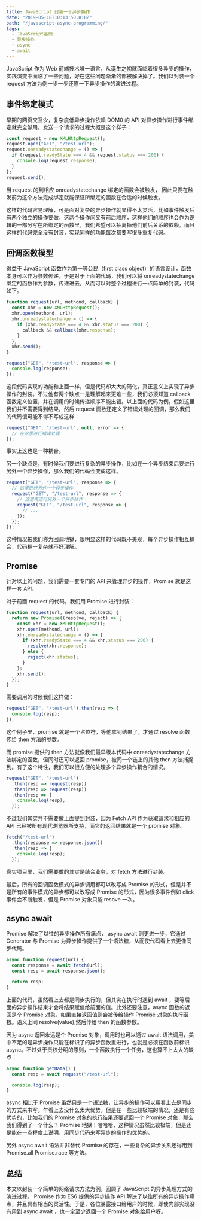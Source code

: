 ```yaml
---
title: JavaScript 封装一个异步操作
date: "2019-05-18T10:13:50.818Z"
path: "/javascript-async-programming/"
tags:
  - JavaScript基础
  - 异步操作
  - async
  - await
---
```


JavaScript 作为 Web 前端技术唯一语言，从诞生之初就面临着很多异步的操作，实践演变中面临了一些问题，好在这些问题渐渐的都被解决掉了。我们以封装一个 request 方法为例一步一步还原一下异步操作的演进过程。

## 事件绑定模式

早期的网页交互少，复杂度低异步操作依赖 DOM0 的 API 对异步操作进行事件绑定就完全够用，发送一个请求的过程大概是这个样子：

```javascript
const request = new XMLHttpRequest();
request.open("GET", "/test-url");
request.onreadystatechange = () => {
  if (request.readyState === 4 && request.status === 200) {
    console.log(request.response);
  }
};
request.send();
```

当 request 的到相应 onreadystatechange 绑定的函数会被触发， 因此只要在触发前为这个方法完成绑定就能保证所绑定的函数在合适的时候触发。

这样的代码容易理解，可是面对复杂的异步操作就显得不太灵活，比如事件触发后有两个独立的操作要做，这两个操作间又有前后顺序，这样他们的顺序也会作为逻辑的一部分写在所绑定的函数里，我们希望可以抽离掉他们前后关系的依赖。而且这样的代码完全没有封装，实现同样的功能每次都要写很多重复代码。

## 回调函数模型

得益于 JavaScript 函数作为第一等公民（first class object）的语言设计，函数本身可以作为参数传递，于是对于上面的代码，我们可以将 onreadystatechange 绑定的函数作为参数，传递进去，从而可以对整个过程进行一点简单的封装，代码如下。

```javascript
function request(url, methond, callback) {
  const xhr = new XMLHttpRequest();
  xhr.open(methond, url);
  xhr.onreadystatechange = () => {
    if (xhr.readyState === 4 && xhr.status === 200) {
      callback && callback(xhr.response);
    }
  };
  xhr.send();
}

request("GET", "/test-url", response => {
  console.log(response);
});
```

这段代码实现的功能和上面一样，但是代码却大大的简化，真正意义上实现了异步操作的封装。不过他有两个缺点一是理解起来更难一些，我们必须知道 callback 函数定义位置，并在调用的时候传递顺序不能出错。以上面的代码为例，假如这里我们并不需要得到结果，然后 request 函数还定义了错误处理的回调，那么我们的代码很可能不得不写成这样：

```javascript
request("GET", "/test-url", null, error => {
  // 在这里进行错误处理
});
```

事实上这也是一种耦合。

另一个缺点是，有时候我们要进行复杂的异步操作，比如在一个异步结束后要进行另外一个异步操作，那么我们的代码会变成这样。

```javascript
request("GET", "/test-url", response => {
  // 这里进行另外一个异步操作
  request("GET", "/test-url", response => {
    // 这里再进行另外一个异步操作
    request("GET", "/test-url", response => {
      // ...
    });
  });
});
```

这种情况被我们称为回调地狱，很明显这样的代码既不美观，每个异步操作相互耦合，代码稍一复杂就不好理解。

## Promise

针对以上的问题，我们需要一套专门的 API 来管理异步的操作，Promise 就是这样一套 API。

对于前面 request 的代码，我们用 Promise 进行封装：

```javascript
function request(url, methond, callback) {
  return new Promise((resolve, reject) => {
    const xhr = new XMLHttpRequest();
    xhr.open(methond, url);
    xhr.onreadystatechange = () => {
      if (xhr.readyState === 4 && xhr.status === 200) {
        resolve(xhr.response);
      } else {
        reject(xhr.status);
      }
    };
    xhr.send();
  });
}
```

需要调用的时候我们这样做：

```javascript
request("GET", "/test-url").then(resp => {
  console.log(resp);
});
```

这个例子里，promise 就是一个占位符，等他拿到结果了，才通过 resolve 函数传给 then 方法的参数。

而 promise 提供的 then 方法就像我们最早版本代码中 onreadystatechange 方法绑定的函数，但同时还可以返回 promise，被同一个链上的其他 then 方法捕捉到。有了这个特性，我们可以很方便的处理多个异步操作耦合的情况。

```javascript
request("GET", "/test-url")
  .then(resp => request(resp))
  .then(resp => request(resp))
  .then(resp => {
    console.log(resp);
  });
```

不过我们其实并不需要做上面提到封装，因为 Fetch API 作为获取请求和相应的 API 已经被所有现代浏览器所支持，而它的返回结果就是一个 promise 对象。

```javascript
fetch("/test-url")
  .then(response => response.json())
  .then(resp => {
    console.log(resp);
  });
```

真实项目里，我们需要做的其实是结合业务，对 fetch 方法进行封装。

最后，所有的回调函数模式的异步调用都可以改写成 Promise 的形式，但是并不是所有的事件模式的异步都可以改写成 Promise 的形式，因为很多事件例如 click 事件会不断触发，但是 Promise 对象只能 resove 一次。

## async await

Promise 解决了以往的异步操作所有痛点， async await 则更进一步，它通过 Generator 与 Promise 为异步操作提供了一个语法糖，从而使代码看上去更像同步代码。

```javascript
async function request(url) {
  const response = await fetch(url);
  const resp = await response.json();

  return resp;
}
```

上面的代码，虽然看上去都是同步执行的，但其实在执行时遇到 await ，要等后面的异步操作结束才会将结果赋值给前面的值。此外还要注意，async 函数的返回是个 Promise 对象，如果直接返回值则会被传给操作 Promise 对象的执行函数。语义上同 resolve(value),然后传给 then 的函数参数。

因为 async 返回永远是个 Promise 对象，调用时也可以通过 await 语法调用，美中不足的是异步操作只能在标识了的异步函数里进行，也就是必须在函数前标识 async。不过处于责权分明的原则，一个函数执行一个任务，这也算不上太大的缺点：

```javascript
async function getData() {
  const resp = await request("/test-url");

  console.log(resp);
}
```

async 相比于 Promise 虽然只是一个语法糖，让异步的操作可以用看上去是同步的方式来书写。乍看上去没什么太大优势，但是在一些比较极端的情况，还是有些优势的，比如我们的 Promise 对象的执行结果还要返回一个 Promise 对象，那么我们得到了一个什么？ Promise 地狱！哈哈哈，这种情况虽然比较极端，但是还是能在一点程度上说明，用同步代码来写异步的操作的优势的。

另外 async await 语法并非替代 Promise 的存在，一些复杂的异步关系还得用到 Promise.all Promise.race 等方法。

## 总结

本文以封装一个简单的网络请求方法为例，回顾了 JavaScript 的异步处理方式的演进过程。
Promise 作为 ES6 提供的异步操作 API 解决了以往所有的异步操作痛点，并且具有相当的灵活性。于是，各位暴露接口给用户的时候，即使内部实现没有用到 async await ，也一定至少返回一个 Promise 对象给用户呀。
